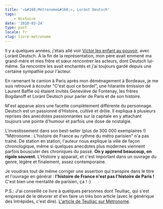 ```yaml
---
title: '«&#160;Métronome&#160;», Lorànt Deutsch'
tags:
    - Histoire
date: '2010-03-24'
type: post
locale: fr
slug: livre-metronome
---
```


Il y a quelques années, j'étais allé voir [Victor les enfant au pouvoir](http://www.agoravox.fr/culture-loisirs/culture/article/victor-ou-les-enfants-au-pouvoir-29501), avec Lorànt Deutsch. À la fin de la représentation, mon père avait emmené ma grand-mère et mes frère et sœur rencontrer les acteurs, dont Deutsch lui-même. Sa rencontre les avait enchantés et j'ai toujours gardé depuis une certaine sympathie pour l'acteur.

<!-- more -->

En ramenant le camion à Paris après mon déménagement à Bordeaux, je me suis retrouvé à écouter "C'est quoi ce bordel", une hilarante émission de Laurent Baffie où étaient invités Geneviève de Fontenay, les frères Bogdanoff et Lorànt Deutsch pour parler de Paris et de son histoire.

M'est apparue alors une facette complètement différente du personnage. Deutsch est un passionné d'Histoire, cultivé et drôle. Il expliqua à plusieurs reprises des anecdotes passionnantes sur la capitale en y attachant toujours une pointe d'humour et parfois une dose de nostalgie.

L'investissement dans son best-seller (plus de 300 000 exemplaires&nbsp;!) "Métronome&nbsp;: L'histoire de France au rythme du métro parisien" n'a pas trainé. De station en station, l'auteur nous explique la ville de façon chronologique, même si quelques anecdotes plus modernes viennent parfois bousculer des chroniques du passé. **On y apprend beaucoup, on rigole souvent.** L'Histoire y apparait, et c'est important dans un ouvrage du genre, légère et finalement, assez contemporaine.

Je voudrais tout de même corriger une assertion qui transpire dans le titre et l'ouvrage en général&nbsp;: **l'histoire de France n'est pas l'histoire de Paris&nbsp;!** C'est bien une mentalité de parisien, ça&nbsp;!&nbsp;:)

P.S.: J'ai conseillé ce livre à quelques personnes dont Teulliac, qui s'est empressé de le dévorer et d'en faire un très bon article (avec le générique des Intrépides, c'est dire). [L'article de Teulliac sur Métronome](http://www.teulliac.com/metronome-de-lorant-deutsch-20-siecles-dhistoire-au-rythme-du-metro-parisien/).
